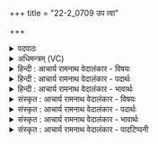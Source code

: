 +++
title = "22-2_0709 उप त्वा"

+++
<details><summary>पदपाठः</summary>

उ꣡प꣢꣯। त्वा꣣। क꣡र्म꣢꣯न्। ऊ꣣त꣡ये꣢। सः। नः꣣। यु꣡वा꣢꣯। उ꣣ग्रः꣢। च꣣क्राम। यः꣢। धृ꣣ष꣢त्। त्वाम्। इत्। हि। अ꣣विता꣡र꣢म्। व꣣वृम꣡हे꣢। स꣡खा꣢꣯यः। स। खा꣣यः। इन्द्र। सानसि꣣म्। ७०९।
</details>

<details><summary>अधिमन्त्रम् (VC)</summary>

- इन्द्रः
- सौभरिः काण्वः
- काकुभः प्रगाथः (विषमा ककुप्, समा सतोबृहती)
- पञ्चमः
</details>

<details><summary>हिन्दी : आचार्य रामनाथ वेदालंकार - विषयः</summary>

अगले मन्त्र में परमात्मा का वरण करते हैं।
</details>

<details><summary>हिन्दी : आचार्य रामनाथ वेदालंकार - पदार्थः</summary>

पदार्थान्वय -  हे(इन्द्र)परमसहायक परमात्मन्! (कर्मन्)कर्मों में(ऊतये)रक्षा के लिये हम(त्वा)आपको(उप)प्राप्त होते हैं। भाइयो!देखो(सः)वह(नः)हमारा(युवा)सदा युवा रहनेवाला(उग्रः)वीर प्रभु,उस पर(चक्राम)आक्रमण कर देता है, (यः)जो आन्तरिक या बाह्य शत्रु(धृषत्)हमें दबाता है। हे परमेश! (सखायः)आपके सखा हम(अवितारम्)रक्षक, (सानसिम्)संभजनीय(त्वाम् इत् हि)आपको ही(ववृमहे)वरण करते हैं ॥२॥
</details>

<details><summary>हिन्दी : आचार्य रामनाथ वेदालंकार - भावार्थः</summary>

भावार्थ -  महाशक्तिशाली जीव को भी संसार-समराङ्गण में विजय पाने के लिये परमात्मा की सहायता अपेक्षित होती है ॥२॥
</details>

<details><summary>संस्कृत : आचार्य रामनाथ वेदालंकार - विषयः</summary>

अथ परमात्मानं वृणुते।
</details>

<details><summary>संस्कृत : आचार्य रामनाथ वेदालंकार - पदार्थः</summary>

पदार्थान्वय -  हे(इन्द्र)परमसहायक परमात्मन्! (कर्मन्२)कर्मणि।[अत्र ‘सुपां सुलुक्’ इति विभक्तेर्लुक्।] (ऊतये)रक्षार्थम्(त्वा)त्वाम्(उप)उपगच्छामः। द्वितीयः पादः परोक्षकृतः। पश्यत, (सः)असौ(नः)अस्माकम्(युवा)नित्यतरुणः(उग्रः)वीरः परमेश्वरः तम्(चक्राम)आक्रामति।[क्रमु पादविक्षेपे। लडर्थे लिट्] (यः)आन्तरो बाह्यो वा शत्रुः(धृषत्)अस्मान् प्रसहते।[धृष प्रसहने,लेट्।]हे परमेश! (सखायः)तव सुहृदो वयम्(अवितारम्)रक्षकम्, (सानसिम्)संभजनीयम्(त्वाम् इत् हि)त्वामेव(ववृमहे)वृण्महे ॥२॥
</details>

<details><summary>संस्कृत : आचार्य रामनाथ वेदालंकार - भावार्थः</summary>

भावार्थ -  महाशक्तिरपि जीवः संसारसमराङ्गणे विजेतुं परमात्मनः साहाय्यमपेक्षते ॥२॥
</details>

<details><summary>संस्कृत : आचार्य रामनाथ वेदालंकार - पादटिप्पनी</summary>

टिप्पनी -   १. ऋ० ८।२१।२, अथ० २०।१४।२ (ऋषिः सौभरिः), २०।६२।२। २. कर्मन्, कर्मणा यः सम्भजते तस्य सम्बोधनं, हे कर्मन् इति—वि०। तत्तु चिन्त्यं स्वरविरोधात्
</details>